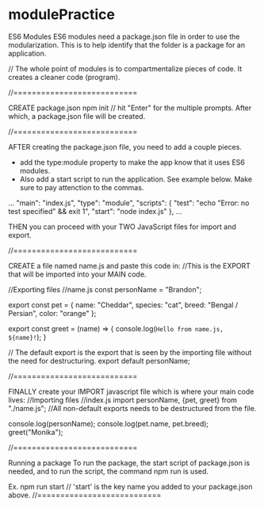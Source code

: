 # modulePractice

ES6 Modules
ES6 modules need a package.json file in order to use the modularization. This is to help identify that the folder is a package for an application.

// The whole point of modules is to compartmentalize pieces of code. It creates a cleaner code (program).

//===========================

CREATE package.json
npm init // hit "Enter" for the multiple prompts. After which, a package.json file will be created.

//===========================

AFTER creating the package.json file, you need to add a couple pieces.
 - add the type:module property to make the app know that it uses ES6 modules. 
 - Also add a start script to run the application.
 See example below. Make sure to pay attenction to the commas.

...
  "main": "index.js",
  "type": "module", 
  "scripts": {
    "test": "echo \"Error: no test specified\" && exit 1",
    "start": "node index.js" 
  },
...

THEN you can proceed with your TWO JavaScript files for import and export.

//===========================

CREATE a file named name.js and paste this code in:
//This is the EXPORT that will be imported into your MAIN code.

//Exporting files
//name.js
const personName = "Brandon";

export const pet = {
    name: "Cheddar",
    species: "cat",
    breed: "Bengal / Persian",
    color: "orange"
};

export const greet = (name) => {
    console.log(`Hello from name.js, ${name}!`);
}

// The default export is the export that is seen by the importing file without the need for destructuring.
export default personName;

//===========================

FINALLY create your IMPORT javascript file which is where your main code lives:
//Importing files
//index.js
import personName, {pet, greet} from "./name.js";
//All non-default exports needs to be destructured from the file.

console.log(personName);
console.log(pet.name, pet.breed);
greet("Monika");

//===========================

Running a package
To run the package, the start script of package.json is needed, and to run the script, the command npm run <scriptName> is used.

Ex. npm run start // 'start' is the key name you added to your package.json above.
//===========================

